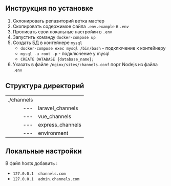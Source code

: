 ## Инструкция по установке

1. Склонировать репазиторий ветка мастер
2. Скопировать содержимое файла ```.env.example``` в ```.env```
3. Прописать свои локальные настройки в ```.env```
4. Запустить команду ```docker-compose up```
5. Создать БД в контейнере ```mysql```
   * ```docker-compose exec mysql /bin/bash``` - подключение к контейнеру
   * ```mysql -u root -p``` - подключение у mysql
   * ```CREATE DATABASE {database_name};```
6. Указать в файле ```/nginx/sites/channels.conf``` порт Nodejs из файла ```.env```


## Структура директорий

|   |   | 
|---:|---|
| ./channels   |   |
|--- | laravel_channels  | 
|---   |vue_channels   | 
|---| express_channels|
|---| environment|


## Локальные настройки

В файл hosts добавить :
* ```127.0.0.1  channels.com```
* ```127.0.0.1  admin.channels.com```
